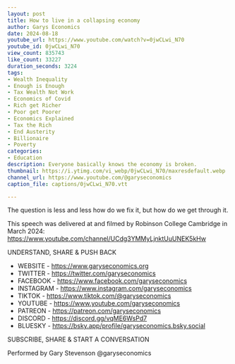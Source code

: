 ```yaml
---
layout: post
title: How to live in a collapsing economy
author: Garys Economics
date: 2024-08-18
youtube_url: https://www.youtube.com/watch?v=0jwCLwi_N70
youtube_id: 0jwCLwi_N70
view_count: 835743
like_count: 33227
duration_seconds: 3224
tags:
- Wealth Inequality
- Enough is Enough
- Tax Wealth Not Work
- Economics of Covid
- Rich get Richer
- Poor get Poorer
- Economics Explained
- Tax the Rich
- End Austerity
- Billionaire
- Poverty
categories:
- Education
description: Everyone basically knows the economy is broken.
thumbnail: https://i.ytimg.com/vi_webp/0jwCLwi_N70/maxresdefault.webp
channel_url: https://www.youtube.com/@garyseconomics
caption_file: captions/0jwCLwi_N70.vtt

---
```


The question is less and less how do we fix it, but how do we get through it.

This speech was delivered at and filmed by Robinson College Cambridge in March 2024:
https://www.youtube.com/channel/UCdg3YMMyLjnktUuUNEK5kHw

UNDERSTAND, SHARE & PUSH BACK

- WEBSITE - https://www.garyseconomics.org
- TWITTER  - https://twitter.com/garyseconomics
- FACEBOOK - https://www.facebook.com/garyseconomics
- INSTAGRAM  - https://www.instagram.com/garyseconomics
- TIKTOK - https://www.tiktok.com/@garyseconomics
- YOUTUBE -  https://www.youtube.com/garyseconomics
- PATREON - https://patreon.com/garyseconomics
- DISCORD - https://discord.gg/vqME6WsPd7
- BLUESKY - https://bsky.app/profile/garyseconomics.bsky.social

SUBSCRIBE, SHARE & START A CONVERSATION

Performed by Gary Stevenson
@garyseconomics
